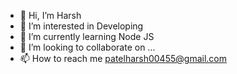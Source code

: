 - 👋 Hi, I’m Harsh
- 👀 I’m interested in Developing
- 🌱 I’m currently learning Node JS
- 💞️ I’m looking to collaborate on ...
- 📫 How to reach me patelharsh00455@gmail.com

<!---
tiiku/tiiku is a ✨ special ✨ repository because its `README.md` (this file) appears on your GitHub profile.
You can click the Preview link to take a look at your changes.
--->
